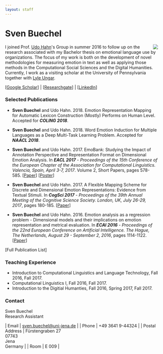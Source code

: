 ```yaml
---
layout: staff
---
```


# Sven Buechel

<img style="float: right;" src="http://www.julielab.de/coling_multimedia/de/img/staff/Sven+Bu%CC%88chel-width-162-height-202.jpg">

I joined Prof. [Udo Hahn](https://scholar.google.de/citations?user=pSziNSkAAAAJ&hl=de)'s Group in summer 2016 to follow up on the research associated with my Bachelor thesis on emotional language use by organizations. The focus of my work is both on the development of novel methodologies for measuring emotion in text as well as applying those methods in the Computational Social Sciences and the Digital Humanities. Currently, I work as a visiting scholar at the University of Pennsylvania together with [Lyle Ungar](https://scholar.google.de/citations?user=KCiDjbkAAAAJ&hl=de&oi=ao).

[[Google Scholar](https://scholar.google.de/citations?user=Nwru9iwAAAAJ&hl=de)] |
[[Researchgate](https://www.researchgate.net/profile/Sven_Buechel?ev=hdr_xprf&_sg=4upFSfeSCN9Idsn1cwroLK5_7bD0IiCpcAl3-Z25Xr164MVfOG6aYTsw0crE-OF8s0_fUCVQ96HJKwmkt65aguxZ)] |
[[LinkedIn](https://www.linkedin.com/in/sven-buechel-28b8b0127/)]
<br/>

### Selected Publications
* **Sven Buechel** and Udo Hahn. 2018. Emotion Representation Mapping for Automatic Lexicon Construction (Mostly) Performs on Human Level. Accepted for ***COLING 2018***.

* **Sven Buechel** and Udo Hahn. 2018. Word Emotion Induction for Multiple Languages as a Deep Multi-Task Learning Problem. Accepted for ***NAACL 2018***.

* **Sven Buechel** and Udo Hahn. 2017. EmoBank: Studying the Impact of Annotation Perspective and Representation Format on Dimensional Emotion Analysis. In ***EACL 2017*** - *Proceedings of the 15th Conference of the European Chapter of the Association for Computational Linguistics. Valencia, Spain, April 3-7, 2017*. Volume 2, Short Papers, pages 578-585. [[Paper](http://aclweb.org/anthology/E17-2092)] [[Poster](http://www.julielab.de/coling_multimedia/de/_users/Buechel/poster_eacl_2017_v4_final.pdf)]

* **Sven Buechel** and Udo Hahn. 2017. A Flexible Mapping Scheme for Discrete and Dimensional Emotion Representations: Evidence from Textual Stimuli. In ***CogSci 2017*** - *Proceedings of the 39th Annual Meeting of the Cognitive Science Society. London, UK, July 26-29, 2017*, pages 180-185. [[Paper](https://mindmodeling.org/cogsci2017/papers/0046/paper0046.pdf)]

* **Sven Buechel** and Udo Hahn. 2016. Emotion analysis as a regression problem - Dimensional models and their implications on emotion representation and metrical evaluation. In ***ECAI 2016*** - *Proceedings of the 22nd European Conference on Artificial Intelligence. The Hague, The Netherlands, August 29 - September 2, 2016*, pages 1114-1122. [[Paper](http://ebooks.iospress.nl/volumearticle/44864)]

[Full Publication List]

### Teaching Experience
* Introduction to Computational Linguistics and Language Technology, Fall 2016, Fall 2017.
* Computational Linguistics I, Fall 2016, Fall 2017.
* Introduction to the Digitial Humanties, Fall 2016, Spring 2017, Fall 2017.

### Contact
  Sven Buechel<br/>
  Research Assistant

  | Email | sven.buechel@uni-jena.de |
  | Phone | +49 3641 9-44324 |
  | Postal Address | Fürstengraben 27<br/> 07743<br/> Jena<br/> Germany |
  | Room | E 009 |
